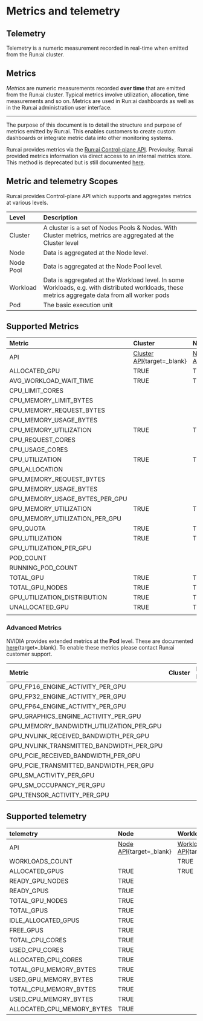 # Metrics and telemetry

## Telemetry

Telemetry is a numeric measurement recorded in real-time when emitted from the Run:ai cluster.

## Metrics

*Metrics* are numeric measurements recorded **over time** that are emitted from the Run:ai cluster. Typical metrics involve utilization, allocation, time measurements and so on. Metrics are used in Run:ai dashboards as well as in the Run:ai administration user interface.

---

The purpose of this document is to detail the structure and purpose of metrics emitted by Run:ai. This enables customers to create custom dashboards or integrate metric data into other monitoring systems.

Run:ai provides metrics via the [Run:ai Control-plane API](http://../admin-rest-api/overview.md). Previoulsy, Run:ai provided metrics information via direct access to an internal metrics store. This method is deprecated but is still documented [here](http://metrics.md).

## Metric and telemetry Scopes

Run:ai provides Control-plane API which supports and aggregates metrics at various levels.

| Level | Description |
| :---- | :---- |
| Cluster | A cluster is a set of Nodes Pools & Nodes. With Cluster metrics, metrics are aggregated at the Cluster level |
| Node | Data is aggregated at the Node level. |
| Node Pool | Data is aggregated at the Node Pool level. |
| Workload | Data is aggregated at the Workload level. In some Workloads, e.g. with distributed workloads, these metrics aggregate data from all worker pods |
| Pod | The basic execution unit |

## Supported Metrics

| Metric | Cluster | Node Pool | Node | Workload | Pod |
| :---- | :---- | :---- | :---- | :---- | :---- |
| API | [Cluster API](https://app.run.ai/api/docs\#tag/Clusters/operation/get\_cluster\_metrics){target=\_blank} | [Node Pool API](https://app.run.ai/api/docs\#tag/NodePools/operation/get\_nodepool\_metrics){target=\_blank} |  | [Workload API](https://app.run.ai/api/docs\#tag/Workloads/operation/get\_workload\_metrics){target=\_blank} | [Pod API](https://app.run.ai/api/docs\#tag/Pods/operation/get\_workload\_pod\_metrics){target=\_blank} |
| ALLOCATED\_GPU | TRUE | TRUE |  | TRUE |  |
| AVG\_WORKLOAD\_WAIT\_TIME | TRUE | TRUE |  |  |  |
| CPU\_LIMIT\_CORES |  |  |  | TRUE |  |
| CPU\_MEMORY\_LIMIT\_BYTES |  |  |  | TRUE |  |
| CPU\_MEMORY\_REQUEST\_BYTES |  |  |  | TRUE |  |
| CPU\_MEMORY\_USAGE\_BYTES |  |  | TRUE | TRUE | TRUE |
| CPU\_MEMORY\_UTILIZATION | TRUE | TRUE | TRUE |  |  |
| CPU\_REQUEST\_CORES |  |  |  | TRUE |  |
| CPU\_USAGE\_CORES |  |  | TRUE | TRUE | TRUE |
| CPU\_UTILIZATION | TRUE | TRUE | TRUE |  |  |
| GPU\_ALLOCATION |  |  |  | TRUE |  |
| GPU\_MEMORY\_REQUEST\_BYTES |  |  |  | TRUE |  |
| GPU\_MEMORY\_USAGE\_BYTES |  |  |  | TRUE | TRUE |
| GPU\_MEMORY\_USAGE\_BYTES\_PER\_GPU |  |  | TRUE |  | TRUE |
| GPU\_MEMORY\_UTILIZATION | TRUE | TRUE |  |  |  |
| GPU\_MEMORY\_UTILIZATION\_PER\_GPU  |  |  | TRU |  |  |
| GPU\_QUOTA | TRUE | TRUE |  |  |  |
| GPU\_UTILIZATION | TRUE | TRUE |  | TRUE | TRUE |
| GPU\_UTILIZATION\_PER\_GPU |  |  | TRUE |  | TRUE |
| POD\_COUNT |  |  |  | TRUE |  |
| RUNNING\_POD\_COUNT |  |  |  | TRUE |  |
| TOTAL\_GPU | TRUE | TRUE |  |  |  |
| TOTAL\_GPU\_NODES | TRUE | TRUE |  |  |  |
| GPU\_UTILIZATION\_DISTRIBUTION | TRUE | TRUE |  |  |  |
| UNALLOCATED\_GPU | TRUE | TRUE |  |  |  |
|  |  |  |  |  |  |

### Advanced Metrics

NVIDIA provides extended metrics at the **Pod** level. These are documented [here](https://docs.nvidia.com/datacenter/dcgm/latest/user-guide/feature-overview.html\#profiling-metrics){target=\_blank}. To enable these metrics please contact Run:ai customer support.

| Metric | Cluster | Node Pool | Workload | Pod |
| :---- | :---- | :---- | :---- | :---- |
| GPU\_FP16\_ENGINE\_ACTIVITY\_PER\_GPU |  |  |  | TRUE |
| GPU\_FP32\_ENGINE\_ACTIVITY\_PER\_GPU |  |  |  | TRUE |
| GPU\_FP64\_ENGINE\_ACTIVITY\_PER\_GPU |  |  |  | TRUE |
| GPU\_GRAPHICS\_ENGINE\_ACTIVITY\_PER\_GPU |  |  |  | TRUE |
| GPU\_MEMORY\_BANDWIDTH\_UTILIZATION\_PER\_GPU |  |  |  | TRUE |
| GPU\_NVLINK\_RECEIVED\_BANDWIDTH\_PER\_GPU |  |  |  | TRUE |
| GPU\_NVLINK\_TRANSMITTED\_BANDWIDTH\_PER\_GPU |  |  |  | TRUE |
| GPU\_PCIE\_RECEIVED\_BANDWIDTH\_PER\_GPU |  |  |  | TRUE |
| GPU\_PCIE\_TRANSMITTED\_BANDWIDTH\_PER\_GPU |  |  |  | TRUE |
| GPU\_SM\_ACTIVITY\_PER\_GPU |  |  |  | TRUE |
| GPU\_SM\_OCCUPANCY\_PER\_GPU |  |  |  | TRUE |
| GPU\_TENSOR\_ACTIVITY\_PER\_GPU |  |  |  | TRUE |

## 

## Supported telemetry

| telemetry | Node | Workload |
| :---- | :---- | :---- |
| API | [Node API](https://api-docs.run.ai/2.18/tag/Nodes\#operation/get\_node\_telemetry){target=\_blank} | [Workload API](https://api-docs.run.ai/2.18/tag/Workloads\#operation/get\_workloads\_telemetry){target=\_blank} |
| WORKLOADS\_COUNT |  | TRUE |
| ALLOCATED\_GPUS | TRUE | TRUE |
| READY\_GPU\_NODES | TRUE |  |
| READY\_GPUS | TRUE |  |
| TOTAL\_GPU\_NODES | TRUE |  |
| TOTAL\_GPUS | TRUE |  |
| IDLE\_ALLOCATED\_GPUS | TRUE |  |
| FREE\_GPUS | TRUE |  |
| TOTAL\_CPU\_CORES | TRUE |  |
| USED\_CPU\_CORES | TRUE |  |
| ALLOCATED\_CPU\_CORES | TRUE |  |
| TOTAL\_GPU\_MEMORY\_BYTES | TRUE |  |
| USED\_GPU\_MEMORY\_BYTES | TRUE |  |
| TOTAL\_CPU\_MEMORY\_BYTES | TRUE |  |
| USED\_CPU\_MEMORY\_BYTES | TRUE |  |
| ALLOCATED\_CPU\_MEMORY\_BYTES | TRUE |  |

